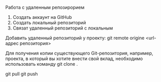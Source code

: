 ﻿Работа с удаленным репозирорием

1. Создать аккаунт на GitHub
2. Создать локальный репозиторий
3. Связат удаленный репозиторий с локальным

Добавить удаленный репозиторий у проекту:
git remote origine <url-адрес репозитория>

Для получения копии существующего Git-репозитория, например, проекта, 
в который вы хотите внести свой вклад, необходимо использовать команду git clone .


git pull
git push